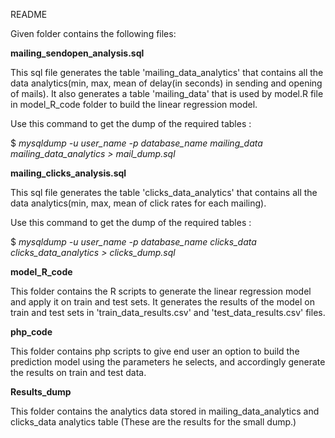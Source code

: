 README

Given folder contains the following files:

**mailing_sendopen_analysis.sql** 

This sql file generates the table 'mailing_data_analytics' that contains all the data analytics(min, max, mean of delay(in seconds) in sending and opening of mails). It also generates a table 'mailing_data' that is used by model.R file in model_R_code folder to build the linear regression model.

Use this command to get the dump of the required tables :

$ *mysqldump -u user_name -p database_name mailing_data mailing_data_analytics > mail_dump.sql*


**mailing_clicks_analysis.sql**

This sql file generates the table 'clicks_data_analytics' that contains all the data analytics(min, max, mean of click rates for each mailing).  

Use this command to get the dump of the required tables :

$ *mysqldump -u user_name -p database_name clicks_data clicks_data_analytics > clicks_dump.sql*

**model_R_code**

This folder contains the R scripts to generate the linear regression model and apply it on train and test sets. It generates the results of the model on train and test sets in 'train_data_results.csv' and 'test_data_results.csv' files.

**php_code**

This folder contains php scripts to give end user an option to build the prediction model using the parameters he selects, and accordingly generate the results on train and test data.

**Results_dump**

This folder contains the analytics data stored in mailing_data_analytics and clicks_data analytics table (These are the results for the small dump.)



